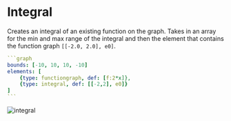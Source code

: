 # Integral

Creates an integral of an existing function on the graph. Takes in an array for the min and max range of the integral and then the element that contains the function graph `[[-2.0, 2.0], e0]`.

````yaml
```graph
bounds: [-10, 10, 10, -10]
elements: [
	{type: functiongraph, def: [f:2*x]},
	{type: integral, def: [[-2,2], e0]}
]
```
````

![integral](imgs/Integral-graph-1.png)

